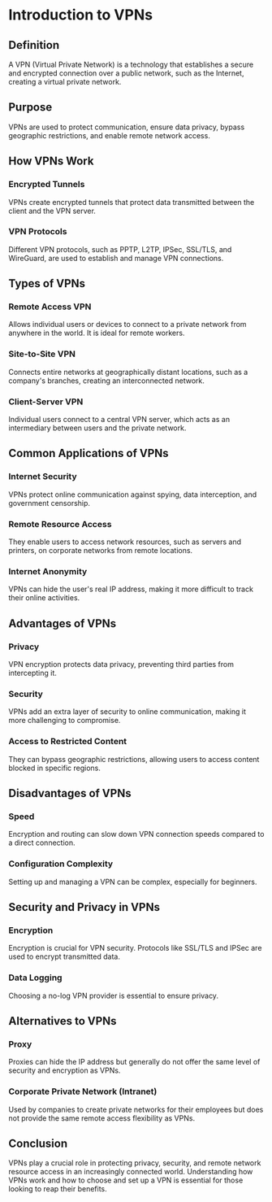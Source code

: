 #  Introduction to VPNs

## Definition

A VPN (Virtual Private Network) is a technology that establishes a secure and encrypted connection over a public network, such as the Internet, creating a virtual private network.

## Purpose

VPNs are used to protect communication, ensure data privacy, bypass geographic restrictions, and enable remote network access.

## How VPNs Work

### Encrypted Tunnels

VPNs create encrypted tunnels that protect data transmitted between the client and the VPN server.

### VPN Protocols

Different VPN protocols, such as PPTP, L2TP, IPSec, SSL/TLS, and WireGuard, are used to establish and manage VPN connections.

## Types of VPNs

### Remote Access VPN

Allows individual users or devices to connect to a private network from anywhere in the world. It is ideal for remote workers.

### Site-to-Site VPN

Connects entire networks at geographically distant locations, such as a company's branches, creating an interconnected network.

### Client-Server VPN

Individual users connect to a central VPN server, which acts as an intermediary between users and the private network.

## Common Applications of VPNs

### Internet Security

VPNs protect online communication against spying, data interception, and government censorship.

### Remote Resource Access

They enable users to access network resources, such as servers and printers, on corporate networks from remote locations.

### Internet Anonymity

VPNs can hide the user's real IP address, making it more difficult to track their online activities.

## Advantages of VPNs

### Privacy

VPN encryption protects data privacy, preventing third parties from intercepting it.

### Security

VPNs add an extra layer of security to online communication, making it more challenging to compromise.

### Access to Restricted Content

They can bypass geographic restrictions, allowing users to access content blocked in specific regions.

## Disadvantages of VPNs

### Speed

Encryption and routing can slow down VPN connection speeds compared to a direct connection.

### Configuration Complexity

Setting up and managing a VPN can be complex, especially for beginners.

## Security and Privacy in VPNs

### Encryption

Encryption is crucial for VPN security. Protocols like SSL/TLS and IPSec are used to encrypt transmitted data.

### Data Logging

Choosing a no-log VPN provider is essential to ensure privacy.

## Alternatives to VPNs

### Proxy

Proxies can hide the IP address but generally do not offer the same level of security and encryption as VPNs.

### Corporate Private Network (Intranet)

Used by companies to create private networks for their employees but does not provide the same remote access flexibility as VPNs.

## Conclusion

VPNs play a crucial role in protecting privacy, security, and remote network resource access in an increasingly connected world. Understanding how VPNs work and how to choose and set up a VPN is essential for those looking to reap their benefits.
